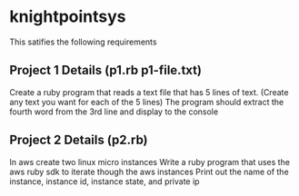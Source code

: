 # knightpointsys

This satifies the following requirements

## Project 1 Details (p1.rb p1-file.txt)
Create a ruby program that reads a text file that has 5 lines of text. (Create any text you want for each of the 5 lines)
The program should extract the fourth word from the 3rd line and display to the console

## Project 2 Details (p2.rb)
In aws create two linux micro instances
Write a ruby program that uses the aws ruby sdk to iterate though the aws instances
Print out the name of the instance, instance id, instance state, and private ip
